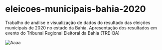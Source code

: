 # eleicoes-municipais-bahia-2020

Trabalho de análise e visualização de dados do resultado das eleições municipais de 2020 no estado da Bahia. Apresentação dos resultados em evento do Tribunal Regional Eleitoral da Bahia (TRE-BA)

![Aaaa](./viz/coligacoes.png)
